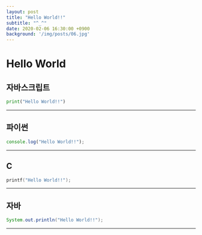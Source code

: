 ```yaml
---
layout: post
title: "Hello World!!"
subtitle: "^_^"
date: 2020-02-06 16:30:00 +0900
background: '/img/posts/06.jpg'
---
```


# Hello World


## **자바스크립트**
```python
print("Hello World!!")
```

***

## **파이썬**
```javascript
console.log("Hello World!!");
```

***

## **C**
```c
printf("Hello World!!");
```

***

## **자바**
```java
System.out.println("Hello World!!");
```

---